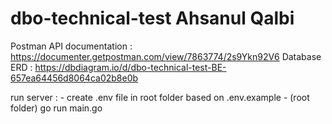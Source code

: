 # dbo-technical-test Ahsanul Qalbi

Postman API documentation : https://documenter.getpostman.com/view/7863774/2s9Ykn92V6
Database ERD : https://dbdiagram.io/d/dbo-technical-test-BE-657ea64456d8064ca02b8e0b

run server :
    - create .env file in root folder based on .env.example
    - (root folder) go run main.go